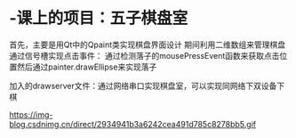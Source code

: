 # -课上的项目：五子棋盘室

  首先，主要是用Qt中的Qpaint类实现棋盘界面设计
  期间利用二维数组来管理棋盘
  通过信号槽实现点击事件：
  通过检测落子的mousePressEvent函数来获取点击位置然后通过painter.drawEllipse来实现落子

  加入的drawserver文件：通过网络串口实现棋盘室，可以实现同网络下双设备下棋

  https://img-blog.csdnimg.cn/direct/2934941b3a6242cea491d785c8278bb5.gif
  
